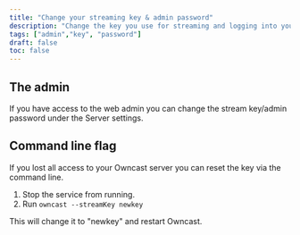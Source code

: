 ```yaml
---
title: "Change your streaming key & admin password"
description: "Change the key you use for streaming and logging into your admin."
tags: ["admin","key", "password"]
draft: false
toc: false
---
```


## The admin

If you have access to the web admin you can change the stream key/admin password under the Server settings.

## Command line flag

If you lost all access to your Owncast server you can reset the key via the command line.

1. Stop the service from running.
1. Run `owncast --streamKey newkey`

This will change it to "newkey" and restart Owncast.